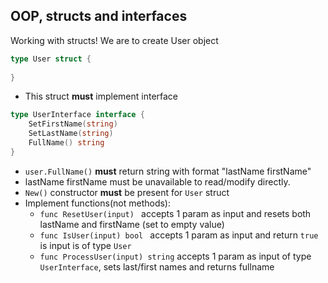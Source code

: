 OOP, structs and interfaces
---
Working with structs!
We are to create User object
```go
type User struct {
	
}
```
- This struct **must** implement interface
```go
type UserInterface interface {
    SetFirstName(string)
    SetLastName(string)
    FullName() string
}
```
- `user.FullName()` **must** return string with format "lastName firstName"
- lastName firstName must be unavailable to read/modify directly.
- `New()` constructor **must** be present for `User` struct
- Implement functions(not methods):
  - `func ResetUser(input) ` accepts 1 param as input and resets both lastName and firstName (set to empty value)
  - `func IsUser(input) bool ` accepts 1 param as input and return `true` is input is of type `User`
  - `func ProcessUser(input) string` accepts 1 param as input of type `UserInterface`, sets last/first names and returns fullname

